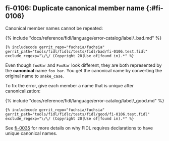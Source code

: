 ## fi-0106: Duplicate canonical member name {:#fi-0106}

Canonical member names cannot be repeated:

{% include "docs/reference/fidl/language/error-catalog/label/_bad.md" %}

```fidl
{% includecode gerrit_repo="fuchsia/fuchsia" gerrit_path="tools/fidl/fidlc/tests/fidl/bad/fi-0106.test.fidl" exclude_regexp="\/\/ (Copyright 20|Use of|found in).*" %}
```

Even though `fooBar` and `FooBar` look different, they are both represented by
the **canonical** name `foo_bar`. You get the canonical name by converting the
original name to `snake_case`.

To fix the error, give each member a name that is unique after canonicalization:

{% include "docs/reference/fidl/language/error-catalog/label/_good.md" %}

```fidl
{% includecode gerrit_repo="fuchsia/fuchsia" gerrit_path="tools/fidl/fidlc/tests/fidl/good/fi-0106.test.fidl" exclude_regexp="\/\/ (Copyright 20|Use of|found in).*" %}
```

See [fi-0035](#fi-0035) for more details on why FIDL requires declarations to
have unique canonical names.

